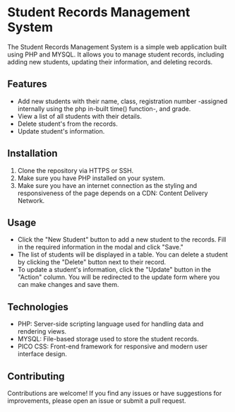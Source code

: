 # Student Records Management System

The Student Records Management System is a simple web application built using PHP and MYSQL. It allows you to manage student records, including adding new students, updating their information, and deleting records.

## Features

- Add new students with their name, class, registration number -assigned internally using the php in-built time() function-, and grade.
- View a list of all students with their details.
- Delete student's from the records.
- Update student's information.

## Installation

1. Clone the repository via HTTPS or SSH.
2. Make sure you have PHP installed on your system.
3. Make sure you have an internet connection as the styling and responsiveness of the page depends on a CDN: Content Delivery Network.

## Usage

- Click the "New Student" button to add a new student to the records. Fill in the required information in the modal and click "Save."
- The list of students will be displayed in a table. You can delete a student by clicking the "Delete" button next to their record.
- To update a student's information, click the "Update" button in the "Action" column. You will be redirected to the update form where you can make changes and save them.

## Technologies

- PHP: Server-side scripting language used for handling data and rendering views.
- MYSQL: File-based storage used to store the student records.
- PICO CSS: Front-end framework for responsive and modern user interface design.

## Contributing

Contributions are welcome! If you find any issues or have suggestions for improvements, please open an issue or submit a pull request.
